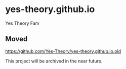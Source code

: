 # yes-theory.github.io
Yes Theory Fam

## Moved
https://github.com/Yes-Theory/yes-theory.github.io.old

This project will be archived in the near future.
